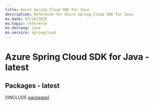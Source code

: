 ```yaml
---
title: Azure Spring Cloud SDK for Java
description: Reference for Azure Spring Cloud SDK for Java
ms.date: 07/18/2025
ms.topic: reference
ms.devlang: java
ms.service: springcloud
---
```

# Azure Spring Cloud SDK for Java - latest
## Packages - latest
[!INCLUDE [packages](spring-cloud-index.md)]